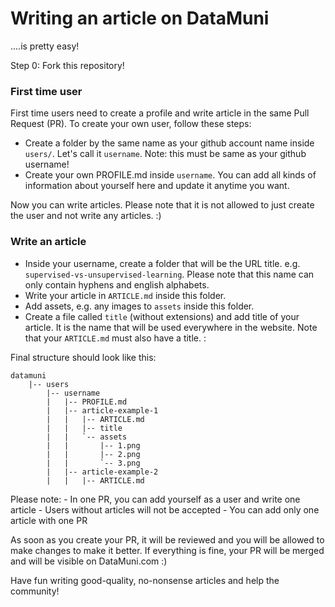 # Writing an article on DataMuni

....is pretty easy!

Step 0: Fork this repository!

### First time user

First time users need to create a profile and write article in the same Pull Request (PR). To create your own user, follow these steps:

- Create a folder by the same name as your github account name inside `users/`. Let's call it `username`. Note: this must be same as your github username!
- Create your own PROFILE.md inside `username`. You can add all kinds of information about yourself here and update it anytime you want.

Now you can write articles. Please note that it is not allowed to just create the user and not write any articles. :)


### Write an article

- Inside your username, create a folder that will be the URL title. e.g. `supervised-vs-unsupervised-learning`. Please note that this name can only contain hyphens and english alphabets.
- Write your article in `ARTICLE.md` inside this folder.
- Add assets, e.g. any images to `assets` inside this folder.
- Create a file called `title` (without extensions) and add title of your article. It is the name that will be used everywhere in the website. Note that your `ARTICLE.md` must also have a title. :

Final structure should look like this:

    datamuni
        |-- users
            |-- username
            |   |-- PROFILE.md
            |   |-- article-example-1
            |   |   |-- ARTICLE.md
            |   |   |-- title
            |   |   `-- assets
            |   |       |-- 1.png
            |   |       |-- 2.png
            |   |       `-- 3.png
            |	|-- article-example-2
            |	|   |-- ARTICLE.md


Please note:
    - In one PR, you can add yourself as a user and write one article
    - Users without articles will not be accepted
    - You can add only one article with one PR

As soon as you create your PR, it will be reviewed and you will be allowed to make changes to make it better. If everything is fine, your PR will be merged and will be visible on DataMuni.com :)


Have fun writing good-quality, no-nonsense articles and help the community!
